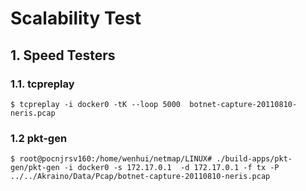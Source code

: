 # Scalability Test 


## 1. Speed Testers 


### 1.1. tcpreplay
```
$ tcpreplay -i docker0 -tK --loop 5000  botnet-capture-20110810-neris.pcap
```

### 1.2 pkt-gen
```
$ root@pocnjrsv160:/home/wenhui/netmap/LINUX# ./build-apps/pkt-gen/pkt-gen -i docker0 -s 172.17.0.1  -d 172.17.0.1 -f tx -P ../../Akraino/Data/Pcap/botnet-capture-20110810-neris.pcap
```

